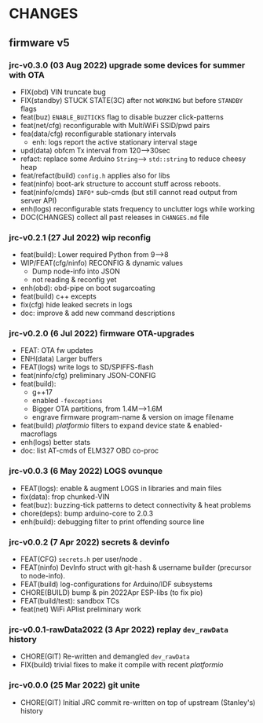 # CHANGES

## firmware v5


### jrc-v0.3.0 (03 Aug 2022) upgrade some devices for summer with OTA

- FIX(obd) VIN truncate bug
- FIX(standby) STUCK STATE(3C) after not `WORKING` but before `STANDBY` flags
- feat(buz) `ENABLE_BUZTICKS` flag to disable buzzer click-patterns
- feat(net/cfg) reconfigurable with MultiWiFi SSID/pwd pairs
- fea(data/cfg) reconfigurable stationary intervals
  - enh: logs report the active stationary interval stage
- upd(data) obfcm Tx interval from 120-->30sec
- refact: replace some Arduino `String`--> `std::string` to reduce cheesy heap
- feat/refact(build) `config.h` applies also for libs
- feat(ninfo) boot-ark structure to account stuff across reboots.
- feat(ninfo/cmds) `INFO*` sub-cmds (but still cannot read output from server API)
- enh(logs) reconfigurable stats frequency to unclutter logs while working
- DOC(CHANGES) collect all past releases in `CHANGES.md` file

### jrc-v0.2.1 (27 Jul 2022) wip reconfig

- feat(build): Lower required Python from 9-->8
- WIP/FEAT(cfg/ninfo) RECONFIG & dynamic values
  - Dump node-info into JSON
  - not reading & reconfig yet
- enh(obd): obd-pipe on boot sugarcoating
- feat(build) c++ excepts
- fix(cfg) hide leaked secrets in logs
- doc: improve & add new command descriptions

### jrc-v0.2.0 (6 Jul 2022) firmware OTA-upgrades

- FEAT: OTA fw updates
- ENH(data) Larger buffers
- FEAT(logs) write logs to SD/SPIFFS-flash
- feat(ninfo/cfg) preliminary JSON-CONFIG
- feat(build):
  - g++17
  - enabled `-fexceptions`
  - Bigger OTA partitions, from 1.4M-->1.6M
  - engrave firmware program-name & version on image filename
- feat(build) *platformio* filters to expand device state & enabled-macroflags
- enh(logs) better stats
- doc: list AT-cmds of ELM327 OBD co-proc

### jrc-v0.0.3 (6 May 2022) LOGS ovunque

- FEAT(logs): enable & augment LOGS in libraries and main files
- fix(data): frop chunked-VIN
- feat(buz): buzzing-tick patterns to detect connectivity & heat problems
- chore(deps): bump arduino-core to 2.0.3
- enh(build): debugging filter to print offending source line

### jrc-v0.0.2 (7 Apr 2022) secrets & devinfo

- FEAT(CFG) `secrets.h` per user/node .
- FEAT(ninfo) DevInfo struct with git-hash & username builder
  (precursor to node-info).
- FEAT(build) log-configurations for Arduino/IDF subsystems
- CHORE(BUILD) bump & pin 2022Apr ESP-libs (to fix pio)
- FEAT(build/test): sandbox TCs
- feat(net) WiFi APlist preliminary work

### jrc-v0.0.1-rawData2022 (3 Apr 2022) replay `dev_rawData` history

- CHORE(GIT) Re-written and demangled `dev_rawData`
- FIX(build) trivial fixes to make it compile with recent *platformio*

### jrc-v0.0.0 (25 Mar 2022) git unite

- CHORE(GIT) Initial JRC commit re-written on top of upstream (Stanley's) history
